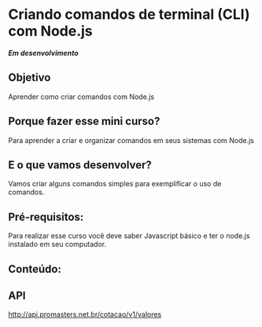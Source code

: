 # Criando comandos de terminal (CLI) com Node.js

***Em desenvolvimento***

## Objetivo

Aprender como criar comandos com Node.js

## Porque fazer esse mini curso?

Para aprender a criar e organizar comandos em seus sistemas com Node.js

## E o que vamos desenvolver?

Vamos criar alguns comandos simples para exemplificar o uso de comandos.

## Pré-requisitos:

Para realizar esse curso você deve saber Javascript básico e ter o node.js instalado em seu computador.

## Conteúdo:


## API

http://api.promasters.net.br/cotacao/v1/valores

